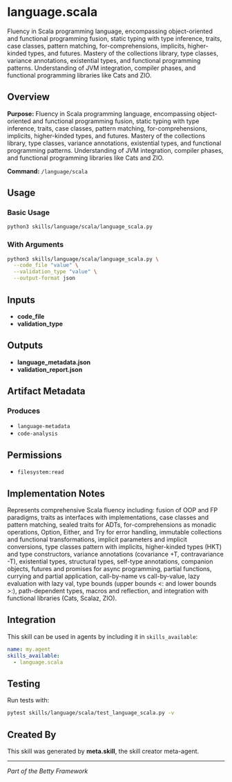 # language.scala

Fluency in Scala programming language, encompassing object-oriented and functional programming fusion, static typing with type inference, traits, case classes, pattern matching, for-comprehensions, implicits, higher-kinded types, and futures. Mastery of the collections library, type classes, variance annotations, existential types, and functional programming patterns. Understanding of JVM integration, compiler phases, and functional programming libraries like Cats and ZIO.

## Overview

**Purpose:** Fluency in Scala programming language, encompassing object-oriented and functional programming fusion, static typing with type inference, traits, case classes, pattern matching, for-comprehensions, implicits, higher-kinded types, and futures. Mastery of the collections library, type classes, variance annotations, existential types, and functional programming patterns. Understanding of JVM integration, compiler phases, and functional programming libraries like Cats and ZIO.

**Command:** `/language/scala`

## Usage

### Basic Usage

```bash
python3 skills/language/scala/language_scala.py
```

### With Arguments

```bash
python3 skills/language/scala/language_scala.py \
  --code_file "value" \
  --validation_type "value" \
  --output-format json
```

## Inputs

- **code_file**
- **validation_type**

## Outputs

- **language_metadata.json**
- **validation_report.json**

## Artifact Metadata

### Produces

- `language-metadata`
- `code-analysis`

## Permissions

- `filesystem:read`

## Implementation Notes

Represents comprehensive Scala fluency including: fusion of OOP and FP paradigms, traits as interfaces with implementations, case classes and pattern matching, sealed traits for ADTs, for-comprehensions as monadic operations, Option, Either, and Try for error handling, immutable collections and functional transformations, implicit parameters and implicit conversions, type classes pattern with implicits, higher-kinded types (HKT) and type constructors, variance annotations (covariance +T, contravariance -T), existential types, structural types, self-type annotations, companion objects, futures and promises for async programming, partial functions, currying and partial application, call-by-name vs call-by-value, lazy evaluation with lazy val, type bounds (upper bounds <: and lower bounds >:), path-dependent types, macros and reflection, and integration with functional libraries (Cats, Scalaz, ZIO).

## Integration

This skill can be used in agents by including it in `skills_available`:

```yaml
name: my.agent
skills_available:
  - language.scala
```

## Testing

Run tests with:

```bash
pytest skills/language/scala/test_language_scala.py -v
```

## Created By

This skill was generated by **meta.skill**, the skill creator meta-agent.

---

*Part of the Betty Framework*
